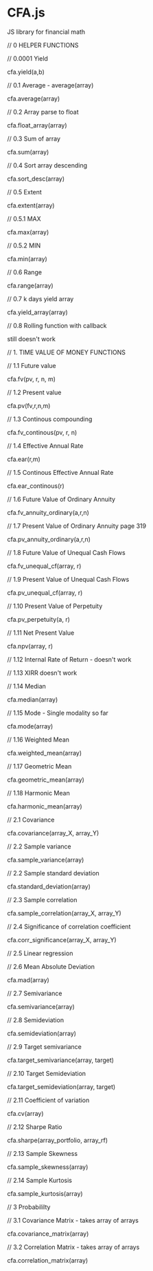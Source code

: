 # CFA.js
JS library for financial math





// 0 HELPER FUNCTIONS

// 0.0001 Yield

cfa.yield(a,b)

// 0.1 Average - average(array)

cfa.average(array)

// 0.2 Array parse to float

cfa.float_array(array)

// 0.3 Sum of array

cfa.sum(array)


// 0.4 Sort array descending

cfa.sort_desc(array)


// 0.5 Extent

cfa.extent(array)

// 0.5.1 MAX

cfa.max(array)


// 0.5.2 MIN

cfa.min(array)


// 0.6 Range

cfa.range(array)

// 0.7 k days yield array

cfa.yield_array(array)

// 0.8 Rolling function with callback

still doesn't work


// 1. TIME VALUE OF MONEY FUNCTIONS

// 1.1 Future value

cfa.fv(pv, r, n, m) 

// 1.2 Present value

cfa.pv(fv,r,n,m) 

// 1.3 Continous compounding

cfa.fv_continous(pv, r, n) 

// 1.4 Effective Annual Rate

cfa.ear(r,m) 

// 1.5 Continous Effective Annual Rate

cfa.ear_continous(r) 

// 1.6 Future Value of Ordinary Annuity

cfa.fv_annuity_ordinary(a,r,n)

// 1.7 Present Value of Ordinary Annuity page 319

cfa.pv_annuity_ordinary(a,r,n)


// 1.8 Future Value of Unequal Cash Flows

cfa.fv_unequal_cf(array, r) 

// 1.9 Present Value of Unequal Cash Flows

cfa.pv_unequal_cf(array, r)

// 1.10 Present Value of Perpetuity

cfa.pv_perpetuity(a, r)


// 1.11 Net Present Value

cfa.npv(array, r)

// 1.12 Internal Rate of Return - doesn't work



// 1.13 XIRR doesn't work

// 1.14 Median

cfa.median(array)

// 1.15 Mode - Single modality so far

cfa.mode(array)

// 1.16 Weighted Mean

cfa.weighted_mean(array)

// 1.17 Geometric Mean

cfa.geometric_mean(array)
	

// 1.18 Harmonic Mean

cfa.harmonic_mean(array)




// 2.1 Covariance

cfa.covariance(array_X, array_Y)

// 2.2 Sample variance

cfa.sample_variance(array)

// 2.2 Sample standard deviation

cfa.standard_deviation(array)

// 2.3 Sample correlation

cfa.sample_correlation(array_X, array_Y)

// 2.4 Significance of correlation coefficient

cfa.corr_significance(array_X, array_Y)


// 2.5 Linear regression 



// 2.6 Mean Absolute Deviation

cfa.mad(array) 

// 2.7 Semivariance

cfa.semivariance(array) 

// 2.8 Semideviation

cfa.semideviation(array) 

// 2.9 Target semivariance

cfa.target_semivariance(array, target)


// 2.10 Target Semideviation

cfa.target_semideviation(array, target) 

// 2.11 Coefficient of variation

cfa.cv(array) 

// 2.12 Sharpe Ratio

cfa.sharpe(array_portfolio, array_rf)

// 2.13 Sample Skewness

cfa.sample_skewness(array)

// 2.14 Sample Kurtosis

cfa.sample_kurtosis(array)

// 3 Probabililty

// 3.1 Covariance Matrix - takes array of arrays

cfa.covariance_matrix(array)

// 3.2 Correlation Matrix - takes array of arrays

cfa.correlation_matrix(array)





